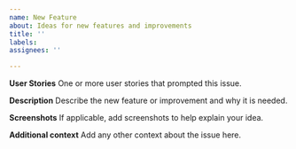 ```yaml
---
name: New Feature
about: Ideas for new features and improvements
title: ''
labels: 
assignees: ''

---
```


**User Stories**
One or more user stories that prompted this issue.

**Description**
Describe the new feature or improvement and why it is needed.

**Screenshots**
If applicable, add screenshots to help explain your idea.

**Additional context**
Add any other context about the issue here.
